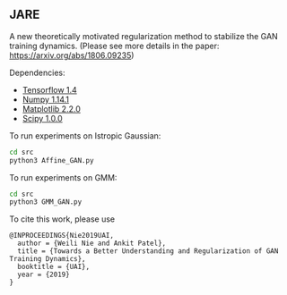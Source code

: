 ## JARE 

A new theoretically motivated regularization method to stabilize the GAN training dynamics. 
(Please see more details in the paper: https://arxiv.org/abs/1806.09235)

Dependencies: 

* [Tensorflow 1.4](https://www.tensorflow.org/)
* [Numpy 1.14.1](http://www.numpy.org/)
* [Matplotlib 2.2.0](https://matplotlib.org)
* [Scipy 1.0.0](https://www.scipy.org)

To run experiments on Istropic Gaussian:
```bash
cd src
python3 Affine_GAN.py
```

To run experiments on GMM:
```bash
cd src
python3 GMM_GAN.py
```

To cite this work, please use
```
@INPROCEEDINGS{Nie2019UAI,
  author = {Weili Nie and Ankit Patel},
  title = {Towards a Better Understanding and Regularization of GAN Training Dynamics},
  booktitle = {UAI},
  year = {2019}
}
```
